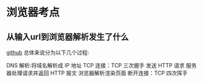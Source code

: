 # 浏览器考点

## 从输入url到浏览器解析发生了什么

[github](https://github.com/ljianshu/Blog/issues/24)
总体来说分为以下几个过程:

DNS 解析:将域名解析成 IP 地址
TCP 连接：TCP 三次握手
发送 HTTP 请求
服务器处理请求并返回 HTTP 报文
浏览器解析渲染页面
断开连接：TCP 四次挥手
